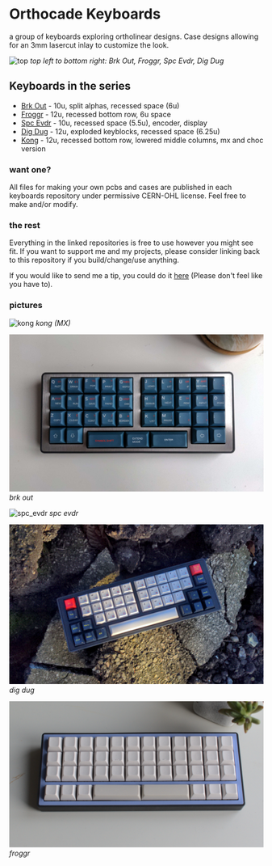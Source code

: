 # Orthocade Keyboards

a group of keyboards exploring ortholinear designs. Case designs allowing for an 3mm lasercut inlay to customize the look.

![top](img/top.png)
*top left to bottom right: Brk Out, Froggr, Spc Evdr, Dig Dug*



## Keyboards in the series

- [Brk Out](https://github.com/weteor/BrkOut) - 10u, split alphas, recessed space (6u)
- [Froggr](https://github.com/weteor/Froggr) - 12u, recessed bottom row, 6u space 
- [Spc Evdr](https://github.com/weteor/SPC_EVDR) - 10u, recessed space (5.5u), encoder, display
- [Dig Dug](https://github.com/weteor/DigDug) - 12u, exploded keyblocks, recessed space (6.25u)
- [Kong](https://github.com/weteor/Kong) - 12u, recessed bottom row, lowered middle columns, mx and choc version

### want one?

All files for making your own pcbs and cases are published in each keyboards repository under permissive CERN-OHL license. Feel free to make and/or modify.

### the rest

Everything in the linked repositories is free to use however you 
might see fit. If you want to support me and my projects, please 
consider linking back to this repository if you build/change/use 
anything.

If you would like to send me a tip, you could do it [here](https://ko-fi.com/weteor) (Please don't feel like you have to).

### pictures

![kong](https://raw.githubusercontent.com/weteor/Kong/main/img/kongMx_top.jpg)
*kong (MX)*

![brk_out](https://raw.githubusercontent.com/weteor/BrkOut/main/img/top.jpg)
*brk out*

![spc_evdr](https://raw.githubusercontent.com/weteor/SPC_EVDR/main/img/top.png)
*spc evdr*

![dig_dug](https://raw.githubusercontent.com/weteor/DigDug/main/img/top.jpg)
*dig dug*

![froggr](https://raw.githubusercontent.com/weteor/Froggr/main/img/top.png)
*froggr*

